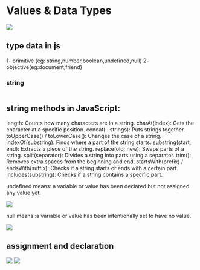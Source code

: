 # Values & Data Types
<img src="https://github.com/mahaalqerem/Mastering-JavaScript-in-20-Days/assets/138065974/442c46f7-4084-4be2-9be5-cad6cff3a571">

## type data in js
1- primitive (eg: string,number,boolean,undefined,null)
2- objective(eg:document,friend)

### string 

<img srg="https://github.com/mahaalqerem/Mastering-JavaScript-in-20-Days/assets/138065974/d7872925-2e72-46fe-99fc-fd175b34d643">

## string methods in JavaScript:
length: Counts how many characters are in a string.
charAt(index): Gets the character at a specific position.
concat(...strings): Puts strings together.
toUpperCase() / toLowerCase(): Changes the case of a string.
indexOf(substring): Finds where a part of the string starts.
substring(start, end): Extracts a piece of the string.
replace(old, new): Swaps parts of a string.
split(separator): Divides a string into parts using a separator.
trim(): Removes extra spaces from the beginning and end.
startsWith(prefix) / endsWith(suffix): Checks if a string starts or ends with a certain part.
includes(substring): Checks if a string contains a specific part.



undefined means: a variable or value has been declared but not assigned any value yet.

<img src="https://github.com/mahaalqerem/Mastering-JavaScript-in-20-Days/assets/138065974/2acfae50-d0ed-4229-ac9b-39d61c974614">

null means :a variable or value has been intentionally set to have no value.

<img src="https://github.com/mahaalqerem/Mastering-JavaScript-in-20-Days/assets/138065974/28010799-9a2f-499a-aa86-803ee931daba">

## assignment and declaration
<img src="https://github.com/mahaalqerem/Mastering-JavaScript-in-20-Days/assets/138065974/50632655-2b4b-4c71-bf26-184965dd5c90">

<img src="https://github.com/mahaalqerem/Mastering-JavaScript-in-20-Days/assets/138065974/168aa6be-6dd4-41ca-9913-4940810b241d">





